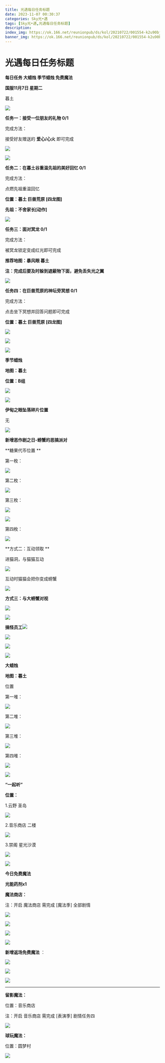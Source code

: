 ```yaml
---
title: 光遇每日任务标题
date: 2023-11-07 00:30:37
categories: Sky光•遇
tags: [Sky光•遇,光遇每日任务标题]
description: 
index_img: https://ok.166.net/reunionpub/ds/kol/20210722/001554-k2u90bj7ay.png?imageView&thumbnail=600x0&type=jpg
banner_img: https://ok.166.net/reunionpub/ds/kol/20210722/001554-k2u90bj7ay.png?imageView&thumbnail=600x0&type=jpg
---
```

# 光遇每日任务标题
**每日任务 大蜡烛 季节蜡烛 免费魔法**

 **国服11月7日 星期二**

暮土

![](https://img.166.net/reunionpub/ds/kol/20231107/000813-qnjw9u4kv0.jpg)

 **任务一：接受一位朋友的礼物 0/1**

完成方法：

接受好友赠送的 **爱心/心火** 即可完成

![](https://img.166.net/reunionpub/ds/kol/20231107/000216-fbenk0c93s.png)

![](https://img.166.net/reunionpub/ds/kol/20231107/000226-typl6rdsm5.jpeg)

 **任务二：在暮土谷重温先祖的美好回忆 0/1**

完成方法：

点燃先祖重温回忆

 **位置：暮土 巨兽荒原 [四龙图]**

 **先祖：不舍家长[动作]**

![](https://img.166.net/reunionpub/ds/kol/20231107/000249-dbnej17l6i.jpg)

 **任务三：面对冥龙 0/1**

完成方法：

被冥龙锁定变成红光即可完成

 **推荐地图：暴风眼 暮土**

 **注：完成后要及时躲到遮蔽物下面，避免丢失光之翼**

![](https://img.166.net/reunionpub/ds/kol/20231107/000402-71ysqhkeol.png)

 **任务四：在巨兽荒原的神坛旁冥想 0/1**

完成方法：

点击坐下冥想并回答问题即可完成

 **位置：暮土 巨兽荒原 [四龙图]**

![](https://img.166.net/reunionpub/ds/kol/20231107/000418-jv3u287sw4.jpeg)

![](https://img.166.net/reunionpub/ds/kol/20231107/000425-sa14f52wei.jpeg)

![](https://img.166.net/reunionpub/ds/kol/20231014/003453-vozlin1q8p.png)

 **季节蜡烛**

 **地图：暮土**

 **位置：B组**

![](https://img.166.net/reunionpub/ds/kol/20231106/233916-t3edk4hbnu.jpg)

![](https://img.166.net/reunionpub/ds/kol/20231014/003453-vozlin1q8p.png)

 **伊甸之眼坠落碎片位置**

无

![](https://img.166.net/reunionpub/ds/kol/20231014/002539-7uzhdl3t0m.png)

 **新增恶作剧之日-螃蟹的恶搞派对**

 **糖果代币位置   **

第一枚：

![](https://img.166.net/reunionpub/ds/kol/20231107/001137-spw0197vz4.jpg)

第二枚：

![](https://img.166.net/reunionpub/ds/kol/20231107/001144-7gd2s31chi.jpg)

第三枚：

![](https://img.166.net/reunionpub/ds/kol/20231107/001151-ts7rlv1ak5.jpg)

![](https://img.166.net/reunionpub/ds/kol/20231107/001159-tyd2rls3ki.jpg)

第四枚：

![](https://img.166.net/reunionpub/ds/kol/20231107/001208-ns7p8lth1s.jpg)

 **方式二：互动领取  **

进猫洞，与猫猫互动

![](https://img.166.net/reunionpub/ds/kol/20231107/002503-4scl71g0v9.jpg)

互动时猫猫会把你变成螃蟹﻿

![](https://img.166.net/reunionpub/ds/kol/20231107/002509-fmgny3tqk0.jpg)

 **方式三：与大螃蟹对视**

![](https://img.166.net/reunionpub/ds/kol/20231024/225742-pa2bdley5t.jpg)

![](https://img.166.net/reunionpub/ds/kol/20231024/095212-p4qi9mvw2u.jpg)

**搞怪员工**![](https://img.166.net/reunionpub/ds/kol/20231025/005237-zvrua9sw48.jpg)

![](https://img.166.net/reunionpub/ds/kol/20231025/005303-d10y9ian4m.jpg)

![](https://img.166.net/reunionpub/ds/kol/20231028/170126-qdtkzr820n.jpg)

![](https://img.166.net/reunionpub/ds/kol/20231014/002539-7uzhdl3t0m.png)

 **大蜡烛**

 **地图：暮土**

位置

第一堆：

![](https://img.166.net/reunionpub/ds/kol/20231106/234130-fdhv1aog82.png)

第二堆：

![](https://img.166.net/reunionpub/ds/kol/20231106/234143-e9cjt57qh6.png)

第三堆：

![](https://img.166.net/reunionpub/ds/kol/20231106/234154-nlprs8fc5t.png)

第四堆：

![](https://img.166.net/reunionpub/ds/kol/20231106/234202-16yj7chv5u.png)

![](https://img.166.net/reunionpub/ds/kol/20231014/003005-dok0cb2fuz.png)

 **“一起听”**

 **位置：**

1.云野 圣岛

![](https://img.166.net/reunionpub/ds/kol/20231014/004010-de83b4jwu6.jpeg)

2.音乐商店 二楼

![](https://img.166.net/reunionpub/ds/kol/20231014/004020-k8jwmpg94o.jpeg)

3.禁阁 星光沙漠

![](https://img.166.net/reunionpub/ds/kol/20231014/004040-1mpch2gvy6.png)

![](https://img.166.net/reunionpub/ds/kol/20231014/004048-gyt2imp830.png)

 **今日免费魔法**

 **光能药剂x1**

 **魔法商店：**

注：开启 魔法商店 需完成 [魔法季] 全部剧情

![](https://img.166.net/reunionpub/ds/kol/20231014/004605-qmuiowanf4.png)

![](https://img.166.net/reunionpub/ds/kol/20231106/234239-954pvwjolk.jpeg)

![](https://img.166.net/reunionpub/ds/kol/20231029/005358-81tbi9e6jp.jpg)

![](https://img.166.net/reunionpub/ds/kol/20231029/005410-qgme034a2z.jpg)

 **新增返场免费魔法** ：

![](https://img.166.net/reunionpub/ds/kol/20231028/175652-7yfhk4jcva.jpg)

![](https://img.166.net/reunionpub/ds/kol/20231028/174511-7lg3snykrf.jpg)

![](https://img.166.net/reunionpub/ds/kol/20231028/162828-k5azcn3qml.jpg)

 ****

**留影魔法：**

位置：音乐商店

注：开启 音乐商店 需完成 [表演季] 剧情任务四

![](https://img.166.net/reunionpub/ds/kol/20231106/001333-b0zr4kuh1o.jpeg)

 **球玩魔法：**

位置：圆梦村

![](https://img.166.net/reunionpub/ds/kol/20231014/005022-4hnlvzm7iu.png)

